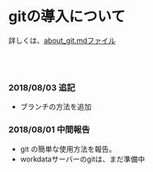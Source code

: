 # gitの導入について

詳しくは、[about_git.mdファイル](https://github.com/miyazaki-mba/git_test/blob/master/about_git.md) 

<br>
<br>

### 2018/08/03 追記
- ブランチの方法を追加

### 2018/08/01 中間報告
- git の簡単な使用方法を報告。
- workdataサーバーのgitは、まだ準備中
